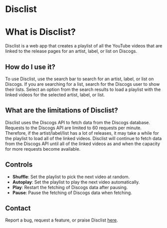 # Disclist

# What is Disclist?
Disclist is a web app that creates a playlist of all the YouTube videos that are linked to the release pages for an artist, label, or list on Discogs.

## How do I use it?
To use Disclist, use the search bar to search for an artist, label, or list on Discogs. If you are searching for a list, search for the Discogs user to show their lists. Select an option from the search results to load a playlist with the linked videos for the selected artist, label, or list.

## What are the limitations of Disclist?
Disclist uses the Discogs API to fetch data from the Discogs database. Requests to the Discogs API are limited to 60 requests per minute. Therefore, if the artist/label/list has a lot of releases, it may take a while for the playlist to load all of the linked videos. Disclist will continue to fetch data from the Discogs API until all of the linked videos as and when the capacity for more requests become available.

## Controls
- **Shuffle**: Set the playlist to pick the next video at random.
- **Autoplay**: Set the playlist to play the next video automatically.
- **Play**: Restart the fetching of Discogs data after pausing.
- **Pause**: Pause the fetching of Discogs data when fetching.

## Contact
Report a bug, request a feature, or praise Disclist [here](link-to-contact-page).

